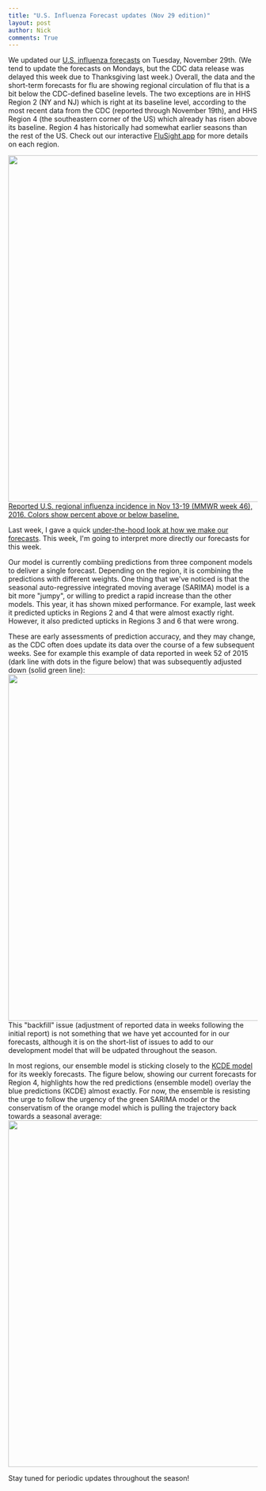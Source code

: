 ```yaml
---
title: "U.S. Influenza Forecast updates (Nov 29 edition)"
layout: post
author: Nick
comments: True
---
```


We updated our [U.S. influenza forecasts](https://reichlab.github.io/flusight/) on Tuesday, November 29th. (We tend to update the forecasts on Mondays, but the CDC data release was delayed this week due to Thanksgiving last week.) Overall, the data and the short-term forecasts for flu are showing regional circulation of flu that is a bit below the CDC-defined baseline levels. The two exceptions are in HHS Region 2 (NY and NJ) which is right at its baseline level, according to the most recent data from the CDC (reported through November 19th), and HHS Region 4 (the southeastern corner of the US) which already has risen above its baseline. Region 4 has historically had somewhat earlier seasons than the rest of the US. Check out our interactive [FluSight app](https://reichlab.github.io/flusight/) for more details on each region.

<a href="https://reichlab.github.io/flusight/">
    <img class="img-responsive" width="700" src="https://reichlab.github.io/images/blog-figs/20161130-us-flu-map.png">
     Reported U.S. regional influenza incidence in Nov 13-19 (MMWR week 46), 2016. Colors show percent above or below baseline.
</a>

<!--more-->

Last week, I gave a quick [under-the-hood look at how we make our forecasts](https://reichlab.github.io/2016/11/23/introducing-flusight.html). This week, I'm going to interpret more directly our forecasts for this week.

Our model is currently combiing predictions from three component models to deliver a single forecast. Depending on the region, it is combining the predictions with different weights. One thing that we've noticed is that the seasonal auto-regressive integrated moving average (SARIMA) model is a bit more "jumpy", or willing to predict a rapid increase than the other models. This year, it has shown mixed performance. For example, last week it predicted upticks in Regions 2 and 4 that were almost exactly right. However, it also predicted upticks in Regions 3 and 6 that were wrong. 

These are early assessments of prediction accuracy, and they may change, as the CDC often does update its data over the course of a few subsequent weeks. See for example this example of data reported in week 52 of 2015 (dark line with dots in the figure below) that was subsequently adjusted down (solid green line):
<a href="https://reichlab.github.io/flusight/">
    <img class="img-responsive" width="700" src="https://reichlab.github.io/images/blog-figs/20161130-backfill-issue.png">
</a>
This "backfill" issue (adjustment of reported data in weeks following the initial report) is not something that we have yet accounted for in our forecasts, although it is on the short-list of issues to add to our development model that will be udpated throughout the season.

In most regions, our ensemble model is sticking closely to the [KCDE model](https://github.com/reichlab/article-disease-pred-with-kcde/raw/master/inst/article/infectious-disease-prediction-with-kcde.pdf) for its weekly forecasts. The figure below, showing our current forecasts for Region 4, highlights how the red predictions (ensemble model) overlay the blue predictions (KCDE) almost exactly. For now, the ensemble is resisting the urge to follow the urgency of the green SARIMA model or the conservatism of the orange model which is pulling the trajectory back towards a seasonal average:
<a href="https://reichlab.github.io/flusight/">
    <img class="img-responsive" width="700" src="https://reichlab.github.io/images/blog-figs/20161130-region4-forecast.png">
</a>

Stay tuned for periodic updates throughout the season!